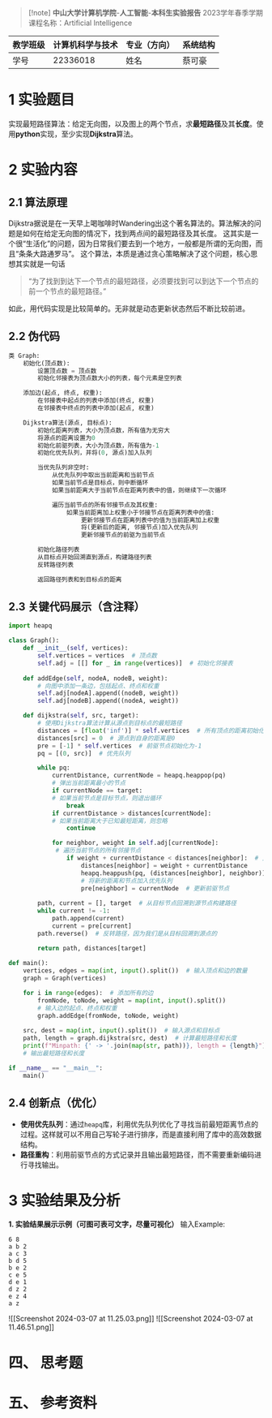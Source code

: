 > [!note] **中山大学计算机学院**-**人工智能**-**本科生实验报告**
2023学年春季学期
课程名称：Artificial Intelligence

| 教学班级 | 计算机科学与技术 | 专业（方向） | 系统结构 |
| ---- | -------- | ------ | ---- |
| 学号   | 22336018 | 姓名     | 蔡可豪  |

# 1 **实验题目**
实现最短路径算法：给定无向图，以及图上的两个节点，求**最短路径**及其**长度**。使用**python**实现，至少实现**Dijkstra**算法。
# 2 **实验内容**

## 2.1 算法原理
Dijkstra据说是在一天早上喝咖啡时Wandering出这个著名算法的。算法解决的问题是如何在给定无向图的情况下，找到两点间的最短路径及其长度。
这其实是一个很“生活化”的问题，因为日常我们要去到一个地方，一般都是所谓的无向图，而且“条条大路通罗马”。
这个算法，本质是通过贪心策略解决了这个问题，核心思想其实就是一句话
> “为了找到到达下一个节点的最短路径，必须要找到可以到达下一个节点的前一个节点的最短路径。”

如此，用代码实现是比较简单的。无非就是动态更新状态然后不断比较前进。
## 2.2 伪代码
```python
类 Graph:
    初始化(顶点数):
        设置顶点数 = 顶点数
        初始化邻接表为顶点数大小的列表，每个元素是空列表

    添加边(起点, 终点, 权重):
        在邻接表中起点的列表中添加(终点, 权重)
        在邻接表中终点的列表中添加(起点, 权重)

    Dijkstra算法(源点, 目标点):
        初始化距离列表，大小为顶点数，所有值为无穷大
        将源点的距离设置为0
        初始化前驱列表，大小为顶点数，所有值为-1
        初始化优先队列，并将(0, 源点)加入队列

        当优先队列非空时:
            从优先队列中取出当前距离和当前节点
            如果当前节点是目标点，则中断循环
            如果当前距离大于当前节点在距离列表中的值，则继续下一次循环

            遍历当前节点的所有邻接节点及其权重:
                如果当前距离加上权重小于邻接节点在距离列表中的值:
                    更新邻接节点在距离列表中的值为当前距离加上权重
                    将(更新后的距离, 邻接节点)加入优先队列
                    更新邻接节点的前驱为当前节点

        初始化路径列表
        从目标点开始回溯直到源点，构建路径列表
        反转路径列表

        返回路径列表和到目标点的距离

```

## 2.3 关键代码展示（含注释）
```python
import heapq

class Graph():
    def __init__(self, vertices):
        self.vertices = vertices  # 顶点数
        self.adj = [[] for _ in range(vertices)]  # 初始化邻接表
    
    def addEdge(self, nodeA, nodeB, weight):
        # 向图中添加一条边，包括起点、终点和权重
        self.adj[nodeA].append((nodeB, weight))
        self.adj[nodeB].append((nodeA, weight))

    def dijkstra(self, src, target):
        # 使用Dijkstra算法计算从源点到目标点的最短路径
        distances = [float('inf')] * self.vertices  # 所有顶点的距离初始化为无穷大
        distances[src] = 0  # 源点到自身的距离是0
        pre = [-1] * self.vertices  # 前驱节点初始化为-1
        pq = [(0, src)]  # 优先队列

        while pq:
            currentDistance, currentNode = heapq.heappop(pq)  
            # 弹出当前距离最小的节点
            if currentNode == target:  
            # 如果当前节点是目标节点，则退出循环
                break
            if currentDistance > distances[currentNode]:  
            # 如果当前距离大于已知最短距离，则忽略
                continue

            for neighbor, weight in self.adj[currentNode]: 
             # 遍历当前节点的所有邻接节点
                if weight + currentDistance < distances[neighbor]:  # 更新距离
                    distances[neighbor] = weight + currentDistance
                    heapq.heappush(pq, (distances[neighbor], neighbor))  
                    # 将新的距离和节点加入优先队列
                    pre[neighbor] = currentNode  # 更新前驱节点
        
        path, current = [], target  # 从目标节点回溯到源节点构建路径
        while current != -1:
            path.append(current)
            current = pre[current]
        path.reverse()  # 反转路径，因为我们是从目标回溯到源点的

        return path, distances[target]
        
def main():
    vertices, edges = map(int, input().split())  # 输入顶点和边的数量
    graph = Graph(vertices)

    for i in range(edges):  # 添加所有的边
        fromNode, toNode, weight = map(int, input().split())  
        # 输入边的起点、终点和权重
        graph.addEdge(fromNode, toNode, weight)
    
    src, dest = map(int, input().split())  # 输入源点和目标点
    path, length = graph.dijkstra(src, dest)  # 计算最短路径和长度
    print(f"Minpath: {' -> '.join(map(str, path))}, length = {length}")  
    # 输出最短路径和长度

if __name__ == "__main__":
    main()
```

## 2.4 创新点（优化）
- **使用优先队列**：通过`heapq`库，利用优先队列优化了寻找当前最短距离节点的过程。这样就可以不用自己写轮子进行排序，而是直接利用了库中的高效数据结构。
- **路径重构**：利用前驱节点的方式记录并且输出最短路径，而不需要重新编码进行寻找输出。

# 3 实验结果及分析

**1. 实验结果展示示例（可图可表可文字，尽量可视化）**
输入Example:
```text
6 8 
a b 2 
a c 3 
b d 5 
b e 2 
c e 5 
d e 1 
d z 2 
e z 4 
a z
```
![[Screenshot 2024-03-07 at 11.25.03.png]]
![[Screenshot 2024-03-07 at 11.46.51.png]]
# 四、 **思考题**

# 五、 **参考资料**